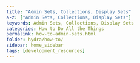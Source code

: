 ```yaml
---
title: "Admin Sets, Collections, Display Sets"
a-z: ["Admin Sets, Collections, Display Sets"]
keywords: Admin Sets, Collections, Display Sets
categories: How to Do All the Things
permalink: how-to-admin-sets.html
folder: hydra/how-to/
sidebar: home_sidebar
tags: [development_resources]
---
```

